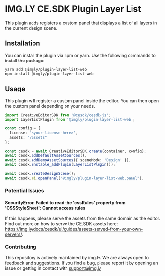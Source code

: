 # IMG.LY CE.SDK Plugin Layer List

This plugin adds registers a custom panel that displays a list of all layers in the current design scene.

## Installation

You can install the plugin via npm or yarn. Use the following commands to install the package:

```
yarn add @imgly/plugin-layer-list-web
npm install @imgly/plugin-layer-list-web
```

## Usage

This plugin will register a custom panel inside the editor.
You can then open the custom panel depending on your needs.

```typescript
import CreativeEditorSDK from '@cesdk/cesdk-js';
import LayerListPlugin from '@imgly/plugin-layer-list-web';

const config = {
  license: '<your-license-here>',
  assets: "/assets"
};

const cesdk = await CreativeEditorSDK.create(container, config);
await cesdk.addDefaultAssetSources(),
await cesdk.addDemoAssetSources({ sceneMode: 'Design' }),
await cesdk.unstable_addPlugin(LayerListPlugin());

await cesdk.createDesignScene();
await cesdk.ui.openPanel("@imgly/plugin-layer-list-web.panel"),
```

### Potential Issues

#### SecurityError: Failed to read the 'cssRules' property from 'CSSStyleSheet': Cannot access rules

If this happens, please serve the assets from the same domain as the editor. Find out more on how to serve the CE.SDK assets here: https://img.ly/docs/cesdk/ui/guides/assets-served-from-your-own-servers/.

<!-- happens when  -->

### Contributing

This repository is actively maintained by img.ly. We are always open to feedback and suggestions. If you find a bug, please report it by opening an issue or getting in contact with support@img.ly
